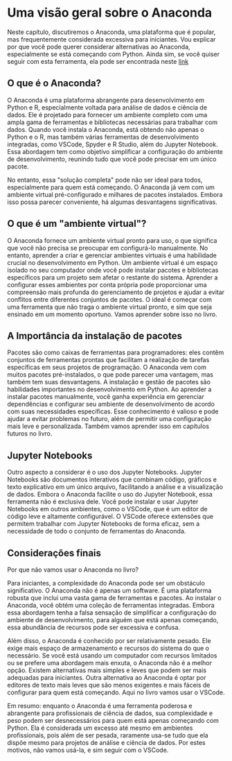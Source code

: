 # Uma visão geral sobre o Anaconda



Neste capítulo, discutiremos o Anaconda, uma plataforma que é popular, mas frequentemente considerada excessiva para iniciantes. Vou explicar por que você pode querer considerar alternativas ao Anaconda, especialmente se está começando com Python. Ainda sim, se você quiser seguir com esta ferramenta, ela pode ser encontrada neste <a href="https://www.anaconda.com/download" target="_blank">link</a> 

## O que é o Anaconda?

O Anaconda é uma plataforma abrangente para desenvolvimento em Python e R, especialmente voltada para análise de dados e ciência de dados. Ele é projetado para fornecer um ambiente completo com uma ampla gama de ferramentas e bibliotecas necessárias para trabalhar com dados. Quando você instala o Anaconda, está obtendo não apenas o Python e o R, mas também várias ferramentas de desenvolvimento integradas, como VSCode, Spyder e R Studio, além do Jupyter Notebook. Essa abordagem tem como objetivo simplificar a configuração do ambiente de desenvolvimento, reunindo tudo que você pode precisar em um único pacote.

No entanto, essa "solução completa" pode não ser ideal para todos, especialmente para quem está começando. O Anaconda já vem com um ambiente virtual pré-configurado e milhares de pacotes instalados. Embora isso possa parecer conveniente, há algumas desvantagens significativas.

## O que é um "ambiente virtual"?

O Anaconda fornece um ambiente virtual pronto para uso, o que significa que você não precisa se preocupar em configurá-lo manualmente. No entanto, aprender a criar e gerenciar ambientes virtuais é uma habilidade crucial no desenvolvimento em Python. Um ambiente virtual é um espaço isolado no seu computador onde você pode instalar pacotes e bibliotecas específicos para um projeto sem afetar o restante do sistema. Aprender a configurar esses ambientes por conta própria pode proporcionar uma compreensão mais profunda do gerenciamento de projetos e ajudar a evitar conflitos entre diferentes conjuntos de pacotes. O ideal é começar com uma ferramenta que não traga o ambiente virtual pronto, e sim que seja ensinado em um momento oportuno. Vamos aprender sobre isso no livro.

## A Importância da instalação de pacotes

Pacotes são como caixas de ferramentas para programadores: eles contêm conjuntos de ferramentas prontas que facilitam a realização de tarefas específicas em seus projetos de programação. O Anaconda vem com muitos pacotes pré-instalados, o que pode parecer uma vantagem, mas também tem suas desvantagens. A instalação e gestão de pacotes são habilidades importantes no desenvolvimento em Python. Ao aprender a instalar pacotes manualmente, você ganha experiência em gerenciar dependências e configurar seu ambiente de desenvolvimento de acordo com suas necessidades específicas. Esse conhecimento é valioso e pode ajudar a evitar problemas no futuro, além de permitir uma configuração mais leve e personalizada. Também vamos aprender isso em capítulos futuros no livro.

## Jupyter Notebooks

Outro aspecto a considerar é o uso dos Jupyter Notebooks. Jupyter Notebooks são documentos interativos que combinam código, gráficos e texto explicativo em um único arquivo, facilitando a análise e a visualização de dados. Embora o Anaconda facilite o uso do Jupyter Notebook, essa ferramenta não é exclusiva dele. Você pode instalar e usar Jupyter Notebooks em outros ambientes, como o VSCode, que é um editor de código leve e altamente configurável. O VSCode oferece extensões que permitem trabalhar com Jupyter Notebooks de forma eficaz, sem a necessidade de todo o conjunto de ferramentas do Anaconda.

## Considerações finais

Por que não vamos usar o Anaconda no livro?

Para iniciantes, a complexidade do Anaconda pode ser um obstáculo significativo. O Anaconda não é apenas um software. É uma plataforma robusta que inclui uma vasta gama de ferramentas e pacotes. Ao instalar o Anaconda, você obtém uma coleção de ferramentas integradas. Embora essa abordagem tenha a falsa sensação de simplificar a configuração do ambiente de desenvolvimento, para alguém que está apenas começando, essa abundância de recursos pode ser excessiva e confusa.

Além disso, o Anaconda é conhecido por ser relativamente pesado. Ele exige mais espaço de armazenamento e recursos do sistema do que o necessário. Se você está usando um computador com recursos limitados ou se prefere uma abordagem mais enxuta, o Anaconda não é a melhor opção. Existem alternativas mais simples e leves que podem ser mais adequadas para iniciantes. Outra alternativa ao Anaconda é optar por editores de texto mais leves que são menos exigentes e mais fáceis de configurar para quem está começando. Aqui no livro vamos usar o VSCode.

Em resumo: enquanto o Anaconda é uma ferramenta poderosa e abrangente para profissionais de ciência de dados, sua complexidade e peso podem ser desnecessários para quem está apenas começando com Python. Ela é considerada um excesso até mesmo em ambientes profissionais, pois além de ser pesada, raramente usa-se tudo que ela dispõe mesmo para projetos de análise e ciência de dados. Por estes motivos, não vamos usá-la, e sim seguir com o VSCode.

